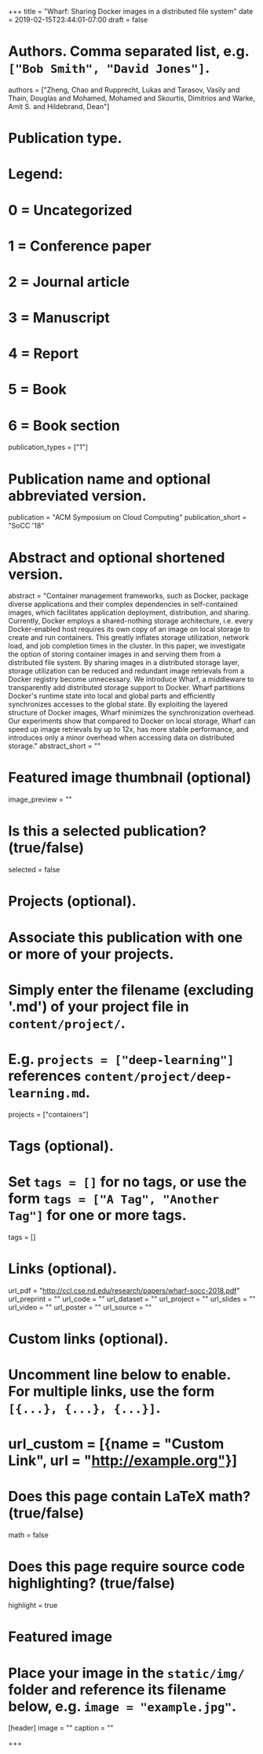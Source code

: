 +++
title = "Wharf: Sharing Docker images in a distributed file system"
date = 2019-02-15T23:44:01-07:00
draft = false

# Authors. Comma separated list, e.g. `["Bob Smith", "David Jones"]`.
authors = ["Zheng, Chao and Rupprecht, Lukas and Tarasov, Vasily and Thain, Douglas and Mohamed, Mohamed and Skourtis, Dimitrios and Warke, Amit S. and Hildebrand, Dean"]

# Publication type.
# Legend:
# 0 = Uncategorized
# 1 = Conference paper
# 2 = Journal article
# 3 = Manuscript
# 4 = Report
# 5 = Book
# 6 = Book section
publication_types = ["1"]

# Publication name and optional abbreviated version.
publication = "ACM Symposium on Cloud Computing"
publication_short = "SoCC '18"

# Abstract and optional shortened version.
abstract = "Container management frameworks, such as Docker, package diverse applications and their complex dependencies in self-contained images, which facilitates application deployment, distribution, and sharing. Currently, Docker employs a shared-nothing storage architecture, i.e. every Docker-enabled host requires its own copy of an image on local storage to create and run containers. This greatly inflates storage utilization, network load, and job completion times in the cluster. In this paper, we investigate the option of storing container images in and serving them from a distributed file system. By sharing images in a distributed storage layer, storage utilization can be reduced and redundant image retrievals from a Docker registry become unnecessary. We introduce Wharf, a middleware to transparently add distributed storage support to Docker. Wharf partitions Docker's runtime state into local and global parts and efficiently synchronizes accesses to the global state. By exploiting the layered structure of Docker images, Wharf minimizes the synchronization overhead. Our experiments show that compared to Docker on local storage, Wharf can speed up image retrievals by up to 12x, has more stable performance, and introduces only a minor overhead when accessing data on distributed storage."
abstract_short = ""

# Featured image thumbnail (optional)
image_preview = ""

# Is this a selected publication? (true/false)
selected = false

# Projects (optional).
#   Associate this publication with one or more of your projects.
#   Simply enter the filename (excluding '.md') of your project file in `content/project/`.
#   E.g. `projects = ["deep-learning"]` references `content/project/deep-learning.md`.
projects = ["containers"]

# Tags (optional).
#   Set `tags = []` for no tags, or use the form `tags = ["A Tag", "Another Tag"]` for one or more tags.
tags = []

# Links (optional).
url_pdf = "http://ccl.cse.nd.edu/research/papers/wharf-socc-2018.pdf"
url_preprint = ""
url_code = ""
url_dataset = ""
url_project = ""
url_slides = ""
url_video = ""
url_poster = ""
url_source = ""

# Custom links (optional).
#   Uncomment line below to enable. For multiple links, use the form `[{...}, {...}, {...}]`.
# url_custom = [{name = "Custom Link", url = "http://example.org"}]

# Does this page contain LaTeX math? (true/false)
math = false

# Does this page require source code highlighting? (true/false)
highlight = true

# Featured image
# Place your image in the `static/img/` folder and reference its filename below, e.g. `image = "example.jpg"`.
[header]
image = ""
caption = ""

+++
